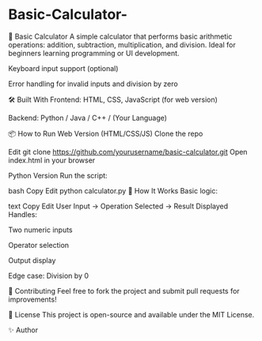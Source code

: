 # Basic-Calculator-
🧮 Basic Calculator
A simple calculator that performs basic arithmetic operations: addition, subtraction, multiplication, and division. Ideal for beginners learning programming or UI development.

Keyboard input support (optional)

Error handling for invalid inputs and division by zero

🛠️ Built With
Frontend: HTML, CSS, JavaScript (for web version)

Backend: Python / Java / C++ / (Your Language)

📦 How to Run
Web Version (HTML/CSS/JS)
Clone the repo


Edit
git clone https://github.com/yourusername/basic-calculator.git
Open index.html in your browser

Python Version
Run the script:

bash
Copy
Edit
python calculator.py
🧠 How It Works
Basic logic:

text
Copy
Edit
User Input → Operation Selected → Result Displayed
Handles:

Two numeric inputs

Operator selection

Output display

Edge case: Division by 0

🤝 Contributing
Feel free to fork the project and submit pull requests for improvements!

📄 License
This project is open-source and available under the MIT License.

✨ Author

